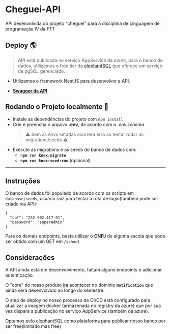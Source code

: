 # Cheguei-API

API desenvolvida do projeto "cheguei" para a disciplina de Linguagem de programação IV da FTT

## Deploy :earth_americas:

> API está publicada no serviço AppService da *azure*, para o banco de dados, utilizamos o free tier da [elephantSQL](https://www.elephantsql.com/) que oferece um serviço de pgSQL gerenciado.

- Utilizamos o framework NestJS para desenvolver a API.

- **[Swagger da API](https://cheguei-api.azurewebsites.net/docs/)**
## Rodando o Projeto localmente :scroll:

- Instale as dependências do projeto com `npm install`
- Crie e preencha o arquivo **.env**, de acordo com o *.env.schema* 
  >:warning: Sem as envs setadas ocorrerá erro ao tentar rodar as migrations/seeds :warning: 
- Execute as migrations e as seeds do banco de dados com:
  - **`npm run knex:migrate`**
  - **`npm run knex:seed:run`** (opcional)

---

## Instruções

O banco de dados foi populado de acordo com os scripts em `database/seeds`, usuário raíz para testar a rota de login(também pode ser criado via API):

```
{
  "cpf": "252.902.417-01",
  "password": "superadmin"
}
```

Para os demais endpoints, basta utilizar o **CNPJ** de alguma escola que pode ser obtido com um GET em `/school`

## Considerações

A API ainda está em desenvolvimento, faltam alguns endpoints e adicionar autenticação.

O "core" do nosso produto ira acontecer no dominio **`Notification`** que ainda será desenvolvido ao longo do semestre.

O step de deploy no nosso processo de CI/CD está configurado para atualizar a imagem docker (armazenada no registry da azure) que por sua vez dispara a publicação no serviço AppService (também da azure).

Optamos pelo elephantSQL como plataforma para publicar nosso banco por ser free(limitado mas free)
